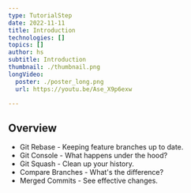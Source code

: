 ```yaml
---
type: TutorialStep
date: 2022-11-11
title: Introduction
technologies: []
topics: []
author: hs
subtitle: Introduction
thumbnail: ./thumbnail.png
longVideo:
  poster: ./poster_long.png
  url: https://youtu.be/Ase_X9p6exw

---
```


## Overview

- Git Rebase - Keeping feature branches up to date.
- Git Console - What happens under the hood?
- Git Squash - Clean up your history.
- Compare Branches - What's the difference?
- Merged Commits - See effective changes.